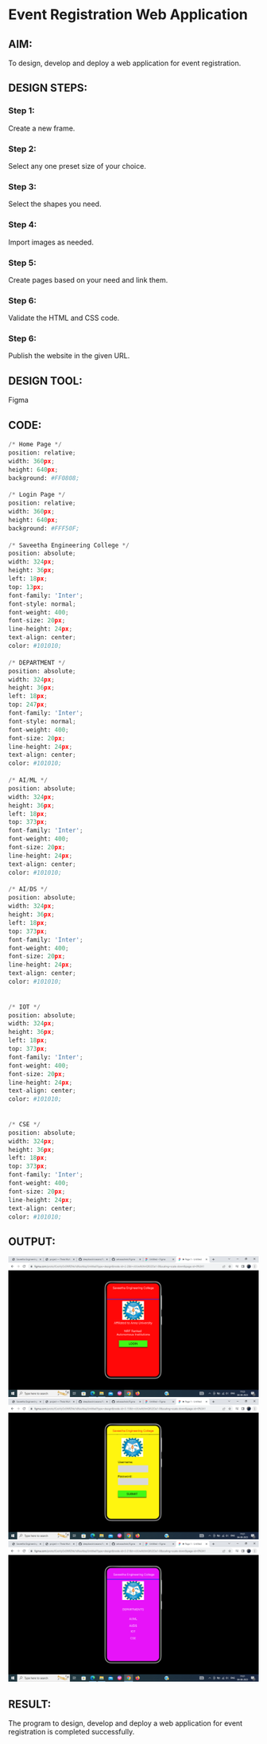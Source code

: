 # Event Registration Web Application

## AIM:
To design, develop and deploy a web application for event registration.

## DESIGN STEPS:

### Step 1:
Create a new frame.

### Step 2:
Select any one preset size of your choice.

### Step 3:
Select the shapes you need.

### Step 4:
Import images as needed.

### Step 5:
Create pages based on your need and link them.

### Step 6:

Validate the HTML and CSS code.

### Step 6:

Publish the website in the given URL.

## DESIGN TOOL:
Figma

## CODE:
```py
/* Home Page */
position: relative;
width: 360px;
height: 640px;
background: #FF0808;

/* Login Page */
position: relative;
width: 360px;
height: 640px;
background: #FFF50F;

/* Saveetha Engineering College */
position: absolute;
width: 324px;
height: 36px;
left: 18px;
top: 13px;
font-family: 'Inter';
font-style: normal;
font-weight: 400;
font-size: 20px;
line-height: 24px;
text-align: center;
color: #101010;

/* DEPARTMENT */
position: absolute;
width: 324px;
height: 36px;
left: 18px;
top: 247px;
font-family: 'Inter';
font-style: normal;
font-weight: 400;
font-size: 20px;
line-height: 24px;
text-align: center;
color: #101010;

/* AI/ML */
position: absolute;
width: 324px;
height: 36px;
left: 18px;
top: 373px;
font-family: 'Inter';
font-weight: 400;
font-size: 20px;
line-height: 24px;
text-align: center;
color: #101010;

/* AI/DS */
position: absolute;
width: 324px;
height: 36px;
left: 18px;
top: 373px;
font-family: 'Inter';
font-weight: 400;
font-size: 20px;
line-height: 24px;
text-align: center;
color: #101010;


/* IOT */
position: absolute;
width: 324px;
height: 36px;
left: 18px;
top: 373px;
font-family: 'Inter';
font-weight: 400;
font-size: 20px;
line-height: 24px;
text-align: center;
color: #101010;


/* CSE */
position: absolute;
width: 324px;
height: 36px;
left: 18px;
top: 373px;
font-family: 'Inter';
font-weight: 400;
font-size: 20px;
line-height: 24px;
text-align: center;
color: #101010;
```

## OUTPUT:
![Output](./output1.png)
![Output](./output2.png)
![Output](./output3.png)

## RESULT:
The program to design, develop and deploy a web application for event registration is completed successfully.